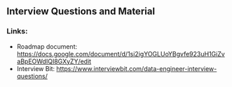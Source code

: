 ## Interview Questions and Material

### Links:
- Roadmap document: https://docs.google.com/document/d/1si2igYOGLUoYBgvfe923uH1GiZvaBpEOWdIQI8GXyZY/edit
- Interview Bit: https://www.interviewbit.com/data-engineer-interview-questions/


